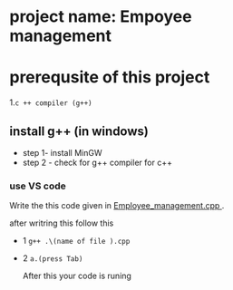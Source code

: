 # project name: Empoyee management
# prerequsite of this project
 1.`c ++ compiler (g++)`
## install g++ (in windows)
- step 1-
  install MinGW
- step 2 -
 check for g++ compiler for c++
### use VS code
Write the this code given in [Employee_management.cpp ](https://github.com/rishabh727/C-projects/blob/main/Employee_management.cpp). 

after writring this follow this 

- 1 ```g++ .\(name of file ).cpp```
- 2  ```a.(press Tab)```
  
  After this your code is runing

